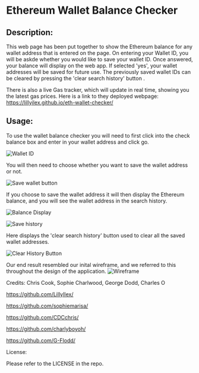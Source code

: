 
# Ethereum Wallet Balance Checker


## Description:

This web page has been put together to show the Ethereum balance for any wallet address that is entered on the page. On entering your Wallet ID, you will be askde whether you would like to save your wallet ID. Once answered, your balance will display on the web app. If selected 'yes', your wallet addresses will be saved for future use. The previously saved wallet IDs can be cleared by pressing the 'clear search history' button .

There is also a live Gas tracker, which will update in real time, showing you the latest gas prices.
Here is a link to they deployed webpage: https://lillyilex.github.io/eth-wallet-checker/

## Usage:

To use the wallet balance checker you will need to first click into the check balance box and enter in your wallet address and click go.

![Wallet ID](https://user-images.githubusercontent.com/117348764/217617815-e89721d1-bf5d-4e61-af16-a24b5e5734a4.png)

You will then need to choose whether you want to save the wallet address or not.

![Save wallet button](https://user-images.githubusercontent.com/117348764/217617784-19a1cfc0-2c4b-4d5b-8d50-98deba6fc634.png)

If you choose to save the wallet address it will then display the Ethereum balance, and you will see the wallet address in the search history.

![Balance Display](https://user-images.githubusercontent.com/117348764/217617732-69cf1f07-643b-47c9-96b6-083fdd8d1187.png)

![Save history](https://user-images.githubusercontent.com/117348764/217617671-bf63ad52-188c-4193-929a-299d7af8336f.png)

Here displays the 'clear search history' button used to clear all the saved wallet addresses.

![Clear History Button](https://user-images.githubusercontent.com/117348764/217617620-fe6ddf64-aa72-45af-9501-cb5abdbbcb1e.png)

Our end result resembled our inital wireframe, and we referred to this throughout the design of the application.
![Wireframe](https://user-images.githubusercontent.com/117348764/216164373-813c0ea4-21d2-479a-b362-310f9d458702.png)


Credits: Chris Cook, Sophie Charlwood, George Dodd, Charles O

https://github.com/LillyIlex/

https://github.com/sophiemarisa/

https://github.com/CDCchris/

https://github.com/charlyboyoh/

https://github.com/G-Flodd/


License:

Please refer to the LICENSE in the repo.

